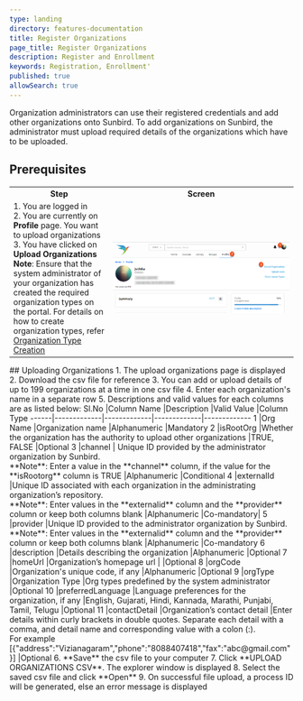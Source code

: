 ```yaml
---
type: landing
directory: features-documentation
title: Register Organizations
page_title: Register Organizations
description: Register and Enrollment
keywords: Registration, Enrollment'
published: true
allowSearch: true
---
```

Organization administrators can use their registered credentials and add other organizations onto Sunbird. To add organizations on Sunbird, the administrator must upload required details of the organizations which have to be uploaded. 
## Prerequisites
<table>
  <tr>
    <th style="width:35%;">Step</th>
    <th style="width:65%;">Screen</th>
  </tr>
  <tr>
    <td>1. You are logged in <br>2. You are currently on <strong>Profile</strong> page. You want to upload organizations <br>3. You have clicked on <b>Upload Organizations</b> <br><b>Note</b>: Ensure that the system administrator of your organization has created the required organization types on the portal. For details on how to create organization types, refer <a href="features-documentation/create_orgtype" target="_blank">Organization Type Creation</a>    
      </td>
      <td><img src="pages/features-documentation/images/upldorg_prereqsite.png"></td>
  </tr>
    </table>
## Uploading Organizations
1. The upload organizations page is displayed
2. Download the csv file for reference
3. You can add or upload details of up to 199 organizations at a time in one csv file
4. Enter each organization's name in a separate row
5. Descriptions and valid values for each columns are as listed below:
    Sl.No |Column Name  |Description  |Valid Value  |Column Type
    ------|-------------|-------------|-------------|-------------
    1 |Org Name  |Organization name  |Alphanumeric |Mandatory
    2 |isRootOrg  |Whether the  organization has the authority to upload other organizations |TRUE, FALSE   |Optional
    3 |channel  | Unique ID provided by the administrator organization by Sunbird. <br>**Note**: Enter a value in the **channel** column, if the value for the **isRootorg** column is TRUE   |Alphanumeric   |Conditional
    4 |externalId |Unique ID associated with each organization in the administrating  organization’s repository. <br>**Note**: Enter values in the **externalid** column and the **provider** column or keep both columns blank |Alphanumeric |Co-mandatory|
    5 |provider |Unique ID provided to the administrator organization by Sunbird. <br>**Note**: Enter values in the **externalid** column and the **provider** column or keep both columns blank  |Alphanumeric   |Co-mandatory 
    6 |description  |Details describing the organization |Alphanumeric |Optional 
    7 |homeUrl  |Organization’s homepage url  | |Optional 
    8 |orgCode  |Organization's unique code, if any |Alphanumeric |Optional 
    9 |orgType  |Organization Type  |Org types predefined by the system administrator |Optional
    10  |preferredLanguage  |Language preferences for the organization, if any  |English, Gujarati, Hindi, Kannada, Marathi, Punjabi, Tamil, Telugu |Optional
    11  |contactDetail  |Organization’s contact detail  |Enter details within curly brackets in double quotes. Separate each detail with a comma, and detail name and corresponding value with a colon (:). <br>For example [{"address":"Vizianagaram","phone":"8088407418","fax":"abc@gmail.com"}] |Optional
6. **Save** the csv file to your computer
7. Click **UPLOAD ORGANIZATIONS CSV**. The explorer window is displayed
8. Select the saved csv file and click **Open**
9. On successful file upload, a process ID will be generated, else an error message is displayed
